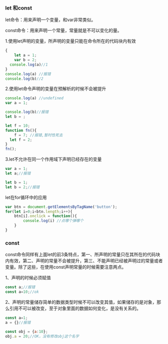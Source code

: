 ### let 和const

let命令：用来声明一个变量，和var非常类似。

const命令：用来声明一个常量，常量就是不可以变化的量。



1.使用let声明的变量，所声明的变量只能在命令所在的代码块内有效

```javascript
{
    let a = 1;
  	var b = 2;
  console.log(a)//1
}
console.log(a) //报错
console.log(b)//2
```



2.使用let命令声明的变量在预解析的时候不会被提升

```javascript
console.log(a) //undefined
var a = 1;

console.log(b)//报错
let b = ;
```



```javascript
let f = 10;
function fn(){
    f = 7; //报错,暂时性死去
  let f = 2;
}
fn();
```



3.let不允许在同一个作用域下声明已经存在的变量

```javascript
var a = 1;
let a;//报错

let b = 1;
let b = 2;//报错
```

let在for循环中的应用

```javascript
var btn = document.getElementsByTagName('button');
for(let i=0;i<btn.length;i++){
    btn[i].onclick = function(){
        console.log(i) //点哪个弹哪个
    }
}
```



### const

   const命令同样有上面let的前3条特点，第一、所声明的常量只在其所在的代码块内有效，第二、声明的常量不会被提升，第三、不能声明已经被声明过的常量或者变量。除了这些，在使用const声明常量的时候需要注意两点。

1、声明的时候必须赋值

```javascript
const a;//报错
const a=10;//ok
```

2、声明的常量储存简单的数据类型时候不可以改变其值，如果储存的是对象，那么引用不可以被改变，至于对象里面的数据如何变化，是没有关系的。

```javascript
const a=1;
a = {}//报错

const obj = {a:10};
obj.a = 20;//OK，没有修改obj这个名字
```

